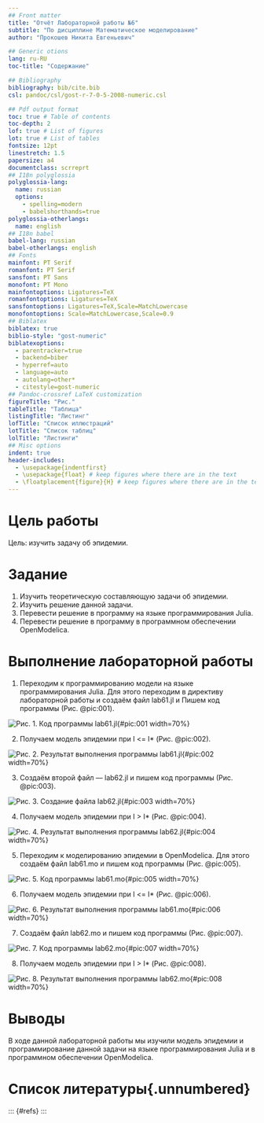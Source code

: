 ```yaml
---
## Front matter
title: "Отчёт Лабораторной работы №6"
subtitle: "По дисциплине Математическое моделирование"
author: "Прокошев Никита Евгеньевич"

## Generic otions
lang: ru-RU
toc-title: "Содержание"

## Bibliography
bibliography: bib/cite.bib
csl: pandoc/csl/gost-r-7-0-5-2008-numeric.csl

## Pdf output format
toc: true # Table of contents
toc-depth: 2
lof: true # List of figures
lot: true # List of tables
fontsize: 12pt
linestretch: 1.5
papersize: a4
documentclass: scrreprt
## I18n polyglossia
polyglossia-lang:
  name: russian
  options:
	- spelling=modern
	- babelshorthands=true
polyglossia-otherlangs:
  name: english
## I18n babel
babel-lang: russian
babel-otherlangs: english
## Fonts
mainfont: PT Serif
romanfont: PT Serif
sansfont: PT Sans
monofont: PT Mono
mainfontoptions: Ligatures=TeX
romanfontoptions: Ligatures=TeX
sansfontoptions: Ligatures=TeX,Scale=MatchLowercase
monofontoptions: Scale=MatchLowercase,Scale=0.9
## Biblatex
biblatex: true
biblio-style: "gost-numeric"
biblatexoptions:
  - parentracker=true
  - backend=biber
  - hyperref=auto
  - language=auto
  - autolang=other*
  - citestyle=gost-numeric
## Pandoc-crossref LaTeX customization
figureTitle: "Рис."
tableTitle: "Таблица"
listingTitle: "Листинг"
lofTitle: "Список иллюстраций"
lotTitle: "Список таблиц"
lolTitle: "Листинги"
## Misc options
indent: true
header-includes:
  - \usepackage{indentfirst}
  - \usepackage{float} # keep figures where there are in the text
  - \floatplacement{figure}{H} # keep figures where there are in the text
---
```


# Цель работы

Цель: изучить задачу об эпидемии.

# Задание

1. Изучить теоретическую составляющую задачи об эпидемии.
2. Изучить решение данной задачи.
3. Перевести решение в программу на языке программирования Julia.
4. Перевести решение в программу в программном обеспечении OpenModelica.

# Выполнение лабораторной работы

1. Переходим к программированию модели на языке программирования Julia. Для этого переходим в директиву лабораторной работы и создаём файл lab61.jl и Пишем код программы (Рис. @pic:001).

![Рис. 1. Код программы lab61.jl](image/pic1.png){#pic:001 width=70%}

2. Получаем модель эпидемии при I <= I* (Рис. @pic:002).

![Рис. 2. Результат выполнения программы lab61.jl](image/pic2.png){#pic:002 width=70%}

3. Создаём второй файл — lab62.jl и пишем код программы (Рис. @pic:003).

![Рис. 3. Создание файла lab62.jl](image/pic3.png){#pic:003 width=70%}

4. Получаем модель эпидемии при I > I* (Рис. @pic:004).

![Рис. 4. Результат выполнения программы lab62.jl](image/pic4.png){#pic:004 width=70%}

5. Переходим к моделированию эпидемии в OpenModelica. Для этого создаём файл lab61.mo и пишем код программы (Рис. @pic:005).

![Рис. 5. Код программы lab61.mo](image/pic5.png){#pic:005 width=70%}

6. Получаем модель эпидемии при I <= I* (Рис. @pic:006).

![Рис. 6. Результат выполнения программы lab61.mo](image/pic6.png){#pic:006 width=70%}

7. Cоздаём файл lab62.mo и пишем код программы (Рис. @pic:007).

![Рис. 7. Код программы lab62.mo](image/pic7.png){#pic:007 width=70%}

8. Получаем модель эпидемии при I > I* (Рис. @pic:008).

![Рис. 8. Результат выполнения программы lab62.mo](image/pic8.png){#pic:008 width=70%}

# Выводы

В ходе данной лабораторной работы мы изучили модель эпидемии и программирование данной задачи на языке программирования Julia и в программном обеспечении OpenModelica.

# Список литературы{.unnumbered}

::: {#refs}
:::

